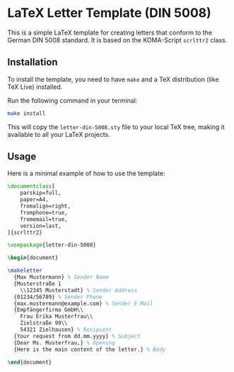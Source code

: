 # LaTeX Letter Template (DIN 5008)

This is a simple LaTeX template for creating letters that conform to the German
DIN 5008 standard. It is based on the KOMA-Script `scrlttr2` class.

## Installation

To install the template, you need to have `make` and a TeX distribution (like
TeX Live) installed.

Run the following command in your terminal:

```bash
make install
```

This will copy the `letter-din-5008.sty` file to your local TeX tree, making it
available to all your LaTeX projects.

## Usage

Here is a minimal example of how to use the template:

```latex
\documentclass[
    parskip=full,
    paper=A4,
    fromalign=right,
    fromphone=true,
    fromemail=true,
    version=last,
]{scrlttr2}

\usepackage{letter-din-5008}

\begin{document}

\makeletter
  {Max Mustermann} % Sender Name
  {Musterstraße 1
    \\12345 Musterstadt} % Sender Address
  {01234/56789} % Sender Phone
  {max.mustermann@example.com} % Sender E-Mail
  {Empfängerfirma GmbH\\
    Frau Erika Musterfrau\\
    Zielstraße 99\\
    54321 Zielhausen} % Recipient
  {Your request from dd.mm.yyyy} % Subject
  {Dear Ms. Musterfrau,} % Opening
  {Here is the main content of the letter.} % Body

\end{document}
```
